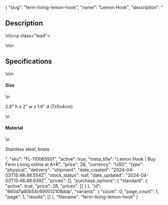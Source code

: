 {
  "slug": "ferm-living-lemon-hook",
  "name": "Lemon Hook",
  "description": "<h2>Description</h2>\n<!-- split -->\n<p class=\"lead\"> </p>\n<!-- split -->\n<h2>Specifications</h2>\n<!-- split -->\n<h4>Size</h4>\n<p>2.8\" h x 2\" w x 1.6\" d (7x5x4cm)</p>\n<h4>Material</h4>\n<p>Stainless steel, brass</p>",
  "sku": "FL-110065501",
  "active": true,
  "meta_title": "Lemon Hook | Buy Ferm Living online at A+R",
  "price": 28,
  "currency": "USD",
  "type": "physical",
  "delivery": "shipment",
  "date_created": "2024-04-03T15:48:48.554Z",
  "stock_status": null,
  "date_updated": "2024-04-03T15:48:48.639Z",
  "prices": [],
  "purchase_options": {
    "standard": {
      "active": true,
      "price": 28,
      "prices": []
    }
  },
  "id": "660d7a60b54c690012108dda",
  "variants": {
    "count": 0,
    "page_count": 1,
    "page": 1,
    "results": []
  },
  "filename": "ferm-living-lemon-hook"
}